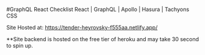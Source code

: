 #GraphQL React Checklist
React | GraphQL | Apollo | Hasura | Tachyons CSS

Site Hosted at: https://tender-heyrovsky-f555aa.netlify.app/

\*\*Site backend is hosted on the free tier of heroku and may take 30 second to spin up.
